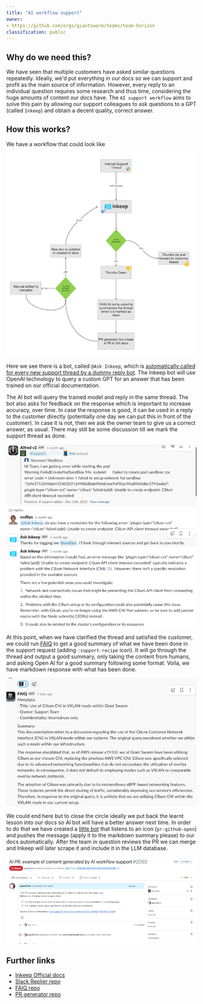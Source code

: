 ```yaml
---
title: "AI workflow support"
owner:
- https://github.com/orgs/giantswarm/teams/team-horizon
classification: public
---
```


## Why do we need this?

We have seen that multiple customers have asked similar questions repeatedly. Ideally, we'd put everything in our docs so we can support and profit as the main source of information. However, every reply to an individual question requires some research and thus time, considering the huge amounts of content our docs have. The `AI support workflow` aims to solve this pain by allowing our support colleagues to ask questions to a GPT (called `Inkeep`) and obtain a decent quality, correct answer.

## How this works?

We have a workflow that could look like

![AI workflow schema](ai-workflow-00.png)

Here we see there is a bot, called `@Ask Inkeep`, which is [automatically called for every new support thread by a dummy reply bot](https://github.com/giantswarm/slack-replier). The Inkeep bot will use OpenAI technology to query a custom GPT for an answer that has been trained on our official documentation.

The AI bot will query the trained model and reply in the same thread. The bot also asks for feedback on the response which is important to increase accuracy, over time. In case the response is good, it can be used in a reply to the customer directly (potentially one day we can put this in front of the customer). In case it is not, then we ask the owner team to give us a correct answer, as usual. There may still be some discussion till we mark the support thread as done.

![AI workflow Inkeep](ai-workflow-01.png)

At this point, when we have clarified the thread and satisfied the customer, we could run [FAIQ](https://github.com/giantswarm/faiq) to get a good summary of what we have been done in the support request (adding `:support-recipe` icon). It will go through the thread and output a good summary, only taking the content from humans, and asking Open AI for a good summary following some format. Voila, we have markdown response with what has been done.

![AI workflow summary](ai-workflow-02.png)

We could end here but to close the circle ideally we put back the learnt lesson into our docs so AI bot will have a better answer next time. In order to do that we have created a [little bot](https://github.com/giantswarm/pr-generator/) that listens to an icon (`pr-github-open`) and pushes the message (apply it to the markdown summary please) to our docs automatically. After the team in question reviews the PR we can merge and Inkeep will later scrape it and include it in the LLM database.

![AI workflow PR](ai-workflow-03.png)

## Further links

- [Inkeep Official docs](https://docs.inkeep.com/)
- [Slack Replier repo](https://github.com/giantswarm/slack-replier)
- [FAIQ repo](https://github.com/giantswarm/faiq)
- [PR generator repo](https://github.com/giantswarm/pr-generator)
